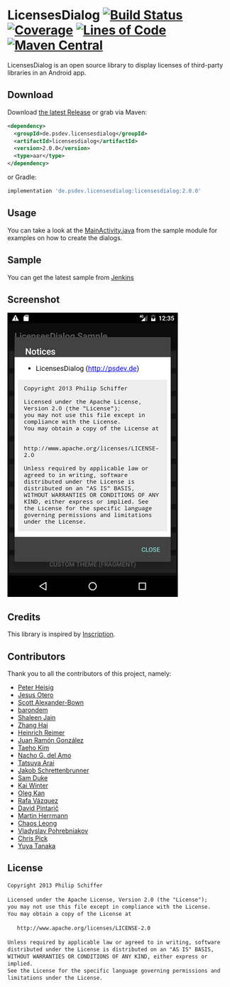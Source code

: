 LicensesDialog [![Build Status](https://ci.psdev.de/job/PSDevLicensesDialog/badge/icon)](https://ci.psdev.de/job/PSDevLicensesDialog/) [![Coverage](https://sonar.psdev.de/api/project_badges/measure?project=de.psdev.licensesdialog&metric=coverage)](https://sonar.psdev.de/dashboard?id=de.psdev.licensesdialog) [![Lines of Code](https://sonar.psdev.de/api/project_badges/measure?project=de.psdev.licensesdialog&metric=ncloc)](https://sonar.psdev.de/dashboard?id=de.psdev.licensesdialog) [![Maven Central](https://maven-badges.herokuapp.com/maven-central/de.psdev.licensesdialog/licensesdialog/badge.svg)](https://maven-badges.herokuapp.com/maven-central/de.psdev.licensesdialog/licensesdialog)   
==============

LicensesDialog is an open source library to display licenses of third-party libraries in an Android app.


Download
--------

Download [the latest Release][1] or grab via Maven:

```xml
<dependency>
  <groupId>de.psdev.licensesdialog</groupId>
  <artifactId>licensesdialog</artifactId>
  <version>2.0.0</version>
  <type>aar</type>
</dependency>
```  
or Gradle:
```groovy
implementation 'de.psdev.licensesdialog:licensesdialog:2.0.0'
```

Usage
-----

You can take a look at the [MainActivity.java](sample/src/main/java/de/psdev/licensesdialog/sample/MainActivity.java) 
from the sample module for examples on how to create the dialogs. 

Sample
------

You can get the latest sample from [Jenkins][3]

Screenshot
----------

![Screenshot](screenshot.png)

Credits
-------

This library is inspired by [Inscription][2].

Contributors
------------

Thank you to all the contributors of this project, namely:

- [Peter Heisig](https://github.com/PSDev/LicensesDialog/commits?author=phdd)
- [Jesus Otero](https://github.com/PSDev/LicensesDialog/commits?author=TheWizKid95)
- [Scott Alexander-Bown](https://github.com/PSDev/LicensesDialog/commits?author=scottyab)
- [barondem](https://github.com/PSDev/LicensesDialog/commits?author=barondem)
- [Shaleen Jain](https://github.com/PSDev/LicensesDialog/commits?author=Shalzz)
- [Zhang Hai](https://github.com/PSDev/LicensesDialog/commits?author=DreaminginCodeZH)
- [Heinrich Reimer](https://github.com/PSDev/LicensesDialog/commits?author=HeinrichReimer)
- [Juan Ramón González](https://github.com/PSDev/LicensesDialog/commits?author=jrgonzalezg)
- [Taeho Kim](https://github.com/PSDev/LicensesDialog/commits?author=kunny)
- [Nacho G. del Amo](https://github.com/PSDev/LicensesDialog/commits?author=ngdelamo)
- [Tatsuya Arai](https://github.com/PSDev/LicensesDialog/commits?author=cutmail)
- [Jakob Schrettenbrunner](https://github.com/PSDev/LicensesDialog/commits?author=schr3j)
- [Sam Duke](https://github.com/PSDev/LicensesDialog/commits?author=samskiter)
- [Kai Winter](https://github.com/PSDev/LicensesDialog/commits?author=kaiwinter)
- [Oleg Kan](https://github.com/PSDev/LicensesDialog/commits?author=simplaapliko)
- [Rafa Vázquez](https://github.com/PSDev/LicensesDialog/commits?author=Sloy)
- [David Pintarič](https://github.com/PSDev/LicensesDialog/commits?author=dpint)
- [Martin Herrmann](https://github.com/PSDev/LicensesDialog/commits?author=st0rmi)
- [Chaos Leong](https://github.com/PSDev/LicensesDialog/commits?author=ChaosLeong)
- [Vladyslav Pohrebniakov](https://github.com/PSDev/LicensesDialog/commits?author=personaljesusua)
- [Chris Pick](https://github.com/PSDev/LicensesDialog/commits?author=chrispix99)
- [Yuya Tanaka](https://github.com/PSDev/LicensesDialog/commits?author=ypresto)

License
-------

    Copyright 2013 Philip Schiffer

    Licensed under the Apache License, Version 2.0 (the "License");
    you may not use this file except in compliance with the License.
    You may obtain a copy of the License at

       http://www.apache.org/licenses/LICENSE-2.0

    Unless required by applicable law or agreed to in writing, software
    distributed under the License is distributed on an "AS IS" BASIS,
    WITHOUT WARRANTIES OR CONDITIONS OF ANY KIND, either express or implied.
    See the License for the specific language governing permissions and
    limitations under the License.

[1]: https://github.com/PSDev/LicensesDialog/releases
[2]: https://github.com/MartinvanZ/Inscription
[3]: https://ci.psdev.de/job/PSDevLicensesDialog/lastSuccessfulBuild/artifact/sample/build/outputs/apk/debug/
